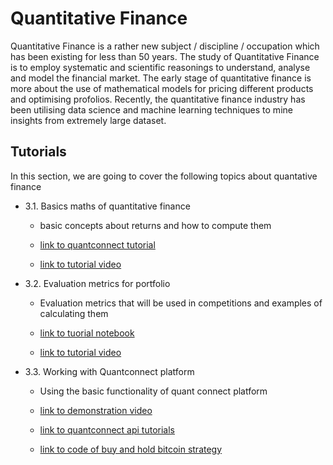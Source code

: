 # Quantitative Finance 

Quantitative Finance is a rather new subject / discipline / occupation which has been existing for less than 50 years.
The study of Quantitative Finance is to employ systematic and scientific reasonings to understand, analyse and model the financial market.
The early stage of quantitative finance is more about the use of mathematical models for pricing different products and optimising profolios.
Recently, the quantitative finance industry has been utilising data science and machine learning techniques to mine insights from extremely large dataset.

## Tutorials 

In this section, we are going to cover the following topics about quantative finance 
- 3.1. Basics maths of quantitative finance
  
  * basic concepts about returns and how to compute them

  * [link to quantconnect tutorial](https://www.quantconnect.com/tutorials/introduction-to-financial-python/rate-of-return,-mean-and-variance)

  * [link to tutorial video](https://drive.google.com/file/d/1kB_RyVsdOWsHxh7lItMUlfY716g0Kc9A/view?usp=sharing)

- 3.2. Evaluation metrics for portfolio

  * Evaluation metrics that will be used in competitions and examples of calculating them

  * [link to tuorial notebook](https://colab.research.google.com/drive/1E9TIJSrI0Rcb8TOC0btwkNQhQywshd8N?usp=sharing)

  * [link to tutorial video](https://drive.google.com/file/d/1kB_RyVsdOWsHxh7lItMUlfY716g0Kc9A/view?usp=sharing)

- 3.3. Working with Quantconnect platform
  
  * Using the basic functionality of quant connect platform
	
  * [link to demonstration video](https://drive.google.com/file/d/1qbKsgF8avvLKuevmn64qViGbWhv9Q4QE/view)
  
  * [link to quantconnect api tutorials](https://www.quantconnect.com/tutorials/api-tutorials/introduction)
  
  * [link to code of buy and hold bitcoin strategy](<../../algos/https://github.com/TonyTang1997/hku-crypto-algo-trading-research/blob/main/algos/bitcoin_buy_and_hold.py>)